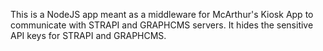 This is a NodeJS app meant as a middleware for McArthur's Kiosk App to communicate with STRAPI and GRAPHCMS servers. It hides the sensitive API keys for STRAPI and GRAPHCMS.
